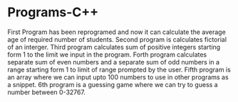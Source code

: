 # Programs-C++
First Program has been reprogramed and now it can calculate the average age of required number of students.
Second program is calculates fictorial of an interger.
Third program calculates sum of positive integers starting form 1 to the limit we input in the program.
Forth program calculates separate sum of even numbers and a separate sum of odd numbers in a range starting form 1 to limit of range prompted by the user.
Fifth program is an array where we can input upto 100 numbers to use in other programs as a snippet.
6th program is a guessing game where we can try to guess a number between 0-32767.